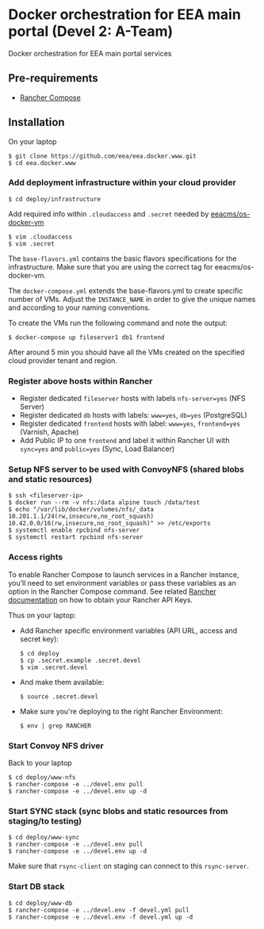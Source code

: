 # Docker orchestration for EEA main portal (Devel 2: A-Team)

Docker orchestration for EEA main portal services

## Pre-requirements

* [Rancher Compose](http://docs.rancher.com/rancher/rancher-compose/)

## Installation

On your laptop

    $ git clone https://github.com/eea/eea.docker.www.git
    $ cd eea.docker.www

### Add deployment infrastructure within your cloud provider

    $ cd deploy/infrastructure

Add required info within `.cloudaccess` and `.secret` needed by [eeacms/os-docker-vm](https://github.com/eea/eea.docker.openstack.host#usage)

    $ vim .cloudaccess
    $ vim .secret


The `base-flavors.yml` contains the basic flavors specifications for the infrastructure. Make sure that you are using the correct tag for eeacms/os-docker-vm.

The `docker-compose.yml` extends the base-flavors.yml to create specific number of VMs. Adjust the `INSTANCE_NAME` in order to give the unique names and according to your naming conventions.

To create the VMs run the following command and note the output:

    $ docker-compose up fileserver1 db1 frontend

After around 5 min you should have all the VMs created on the specified cloud provider tenant and region.

### Register above hosts within Rancher

* Register dedicated `fileserver` hosts with labels `nfs-server=yes` (NFS Server)
* Register dedicated `db` hosts with labels: `www=yes`, `db=yes` (PostgreSQL)
* Register dedicated `frontend` hosts with label: `www=yes`, `frontend=yes` (Varnish, Apache)
* Add Public IP to one `frontend` and label it within Rancher UI with `sync=yes` and `public=yes` (Sync, Load Balancer)

### Setup NFS server to be used with ConvoyNFS (shared blobs and static resources)

    $ ssh <fileserver-ip>
    $ docker run --rm -v nfs:/data alpine touch /data/test
    $ echo "/var/lib/docker/volumes/nfs/_data 10.201.1.1/24(rw,insecure,no_root_squash) 10.42.0.0/16(rw,insecure,no_root_squash)" >> /etc/exports
    $ systemctl enable rpcbind nfs-server
    $ systemctl restart rpcbind nfs-server

### Access rights

To enable Rancher Compose to launch services in a Rancher instance, you’ll need to set environment variables or pass
these variables as an option in the Rancher Compose command.
See related [Rancher documentation](https://docs.rancher.com/rancher/v1.0/en/configuration/api-keys/#adding-environment-api-keys)
on how to obtain your Rancher API Keys.

Thus on your laptop:

* Add Rancher specific environment variables (API URL, access and secret key):

      $ cd deploy
      $ cp .secret.example .secret.devel
      $ vim .secret.devel

* And make them available:

      $ source .secret.devel

* Make sure you're deploying to the right Rancher Environment:

      $ env | grep RANCHER

### Start Convoy NFS driver

Back to your laptop

    $ cd deploy/www-nfs
    $ rancher-compose -e ../devel.env pull
    $ rancher-compose -e ../devel.env up -d

### Start SYNC stack (sync blobs and static resources from staging/to testing)

    $ cd deploy/www-sync
    $ rancher-compose -e ../devel.env pull
    $ rancher-compose -e ../devel.env up -d

Make sure that `rsync-client` on staging can connect to this `rsync-server`.


### Start DB stack

    $ cd deploy/www-db
    $ rancher-compose -e ../devel.env -f devel.yml pull
    $ rancher-compose -e ../devel.env -f devel.yml up -d
